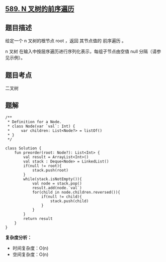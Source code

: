 ## [589. N 叉树的前序遍历](https://leetcode.cn/problems/n-ary-tree-preorder-traversal/description/)

## 题目描述

给定一个 n 叉树的根节点  root ，返回 其节点值的 前序遍历 。

n 叉树 在输入中按层序遍历进行序列化表示，每组子节点由空值 null 分隔（请参见示例）。

## 题目考点

二叉树

## 题解
 
```
/**
 * Definition for a Node.
 * class Node(var `val`: Int) {
 *     var children: List<Node?> = listOf()
 * }
 */

class Solution {
    fun preorder(root: Node?): List<Int> {
        val result = ArrayList<Int>()
        val stack : Deque<Node> = LinkedList()
        if(null != root){
            stack.push(root)
        }
        while(stack.isNotEmpty()){
            val node = stack.pop()
            result.add(node.`val`)
            for(child in node.children.reversed()){
                if(null != child){
                    stack.push(child)
                }
            }
        }
        return result
    }
}
```

**复杂度分析：**

- 时间复杂度：O(n)
- 空间复杂度：O(n) 
